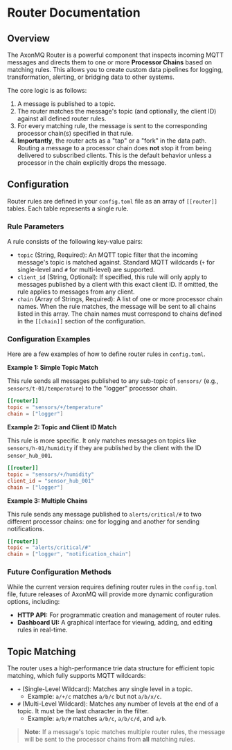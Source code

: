 # Router Documentation

## Overview

The AxonMQ Router is a powerful component that inspects incoming MQTT messages and directs them to one or more **Processor Chains** based on matching rules. This allows you to create custom data pipelines for logging, transformation, alerting, or bridging data to other systems.

The core logic is as follows:
1. A message is published to a topic.
2. The router matches the message's topic (and optionally, the client ID) against all defined router rules.
3. For every matching rule, the message is sent to the corresponding processor chain(s) specified in that rule.
4. **Importantly**, the router acts as a "tap" or a "fork" in the data path. Routing a message to a processor chain does **not** stop it from being delivered to subscribed clients. This is the default behavior unless a processor in the chain explicitly drops the message.

## Configuration

Router rules are defined in your `config.toml` file as an array of `[[router]]` tables. Each table represents a single rule.

### Rule Parameters

A rule consists of the following key-value pairs:

- `topic` (String, Required): An MQTT topic filter that the incoming message's topic is matched against. Standard MQTT wildcards (`+` for single-level and `#` for multi-level) are supported.
- `client_id` (String, Optional): If specified, this rule will only apply to messages published by a client with this exact client ID. If omitted, the rule applies to messages from any client.
- `chain` (Array of Strings, Required): A list of one or more processor chain names. When the rule matches, the message will be sent to all chains listed in this array. The chain names must correspond to chains defined in the `[[chain]]` section of the configuration.

### Configuration Examples

Here are a few examples of how to define router rules in `config.toml`.

**Example 1: Simple Topic Match**

This rule sends all messages published to any sub-topic of `sensors/` (e.g., `sensors/t-01/temperature`) to the "logger" processor chain.

```toml
[[router]]
topic = "sensors/+/temperature"
chain = ["logger"]
```

**Example 2: Topic and Client ID Match**

This rule is more specific. It only matches messages on topics like `sensors/h-01/humidity` if they are published by the client with the ID `sensor_hub_001`.

```toml
[[router]]
topic = "sensors/+/humidity"
client_id = "sensor_hub_001"
chain = ["logger"]
```

**Example 3: Multiple Chains**

This rule sends any message published to `alerts/critical/#` to two different processor chains: one for logging and another for sending notifications.

```toml
[[router]]
topic = "alerts/critical/#"
chain = ["logger", "notification_chain"]
```

### Future Configuration Methods

While the current version requires defining router rules in the `config.toml` file, future releases of AxonMQ will provide more dynamic configuration options, including:

- **HTTP API:** For programmatic creation and management of router rules.
- **Dashboard UI:** A graphical interface for viewing, adding, and editing rules in real-time.

## Topic Matching

The router uses a high-performance trie data structure for efficient topic matching, which fully supports MQTT wildcards:

- `+` (Single-Level Wildcard): Matches any single level in a topic.
  - Example: `a/+/c` matches `a/b/c` but not `a/b/x/c`.
- `#` (Multi-Level Wildcard): Matches any number of levels at the end of a topic. It must be the last character in the filter.
  - Example: `a/b/#` matches `a/b/c`, `a/b/c/d`, and `a/b`.

> **Note:** If a message's topic matches multiple router rules, the message will be sent to the processor chains from **all** matching rules.